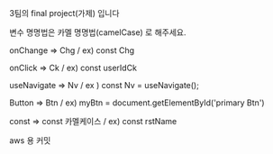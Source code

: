 3팀의 final project(가제) 입니다

변수 명명법은 카멜 명명법(camelCase) 로 해주세요.

onChange => Chg / ex) const Chg

onClick => Ck / ex) const userIdCk

useNavigate => Nv / ex ) const Nv = useNavigate();

Button => Btn / ex) myBtn = document.getElementById('primary Btn')

const => const 카멜케이스 / ex) const rstName

aws 용 커밋
